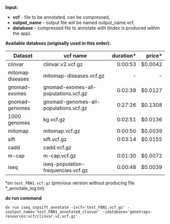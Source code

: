**Input:**
* **vcf** - file to be annotated, can be compressed,
* **output_name** - output file will be named output_name.vcf,
* **database** - compressed file to annotate with (index is produced within the app).


**Available databses (originally used in this order):**

| Dataset | vcf name | duration* | price* |
|----|----|----:|----:|
| clinvar | clinvar.v2.vcf.gz | 0:00:53 | $0.0042 |
| mitomap diseases | mitomap-diseases.vcf.gz | - | - |
| gnomad-exomes | gnomad-exomes-all-populations.vcf.gz | 0:02:39 | $0.0127 |
| gnomad-genomes | gnomad-genomes-all-populations.vcf.gz |0:27:26 |$0.1308|
| 1000 genomes | kg.vcf.gz | 0:02:51 | $0.0136|
| mitomap | mitomap.vcf.gz |0:00:50|$0.0039|
| sift | sift.vcf.gz |0:03:14|$0.0155|
| cadd | cadd.vcf.gz |
| m-cap | m-cap.vcf.gz |0:01:30|$0.0072|
| iseq | iseq-population-frequencies.vcf.gz |0:00:48|$0.0039|


*on `test_FBN1.vcf.gz` (previous version without producing file *_annotate_log.txt)


**dx run command**

`dx run iseq_snpsift_annotate -ivcf='test_FBN1.vcf.gz' -ioutput_name='test_FBN1_annotated_clinvar' -idatabase='genetraps-resources:vcf/clinvar.v2.vcf.gz' `
